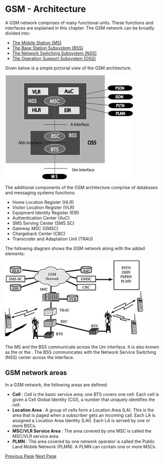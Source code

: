 # GSM - Architecture
A GSM network comprises of many functional units. These functions and interfaces are explained in this chapter. The GSM network can be broadly divided into:

   * [The Mobile Station (MS)](/gsm/gsm_mobile_station.htm) 
   * [The Base Station Subsystem (BSS)](/gsm/gsm_base_station_subsystem.htm) 
   * [The Network Switching Subsystem (NSS)](/gsm/gsm_network_switching_subsystem.htm) 
   * [The Operation Support Subsystem (OSS)](/gsm/gsm_operation_support_subsystem.htm) 

Given below is a simple pictorial view of the GSM architecture.

![GSM Architecture](../gsm/images/gsm-architecture.gif)

The additional components of the GSM architecture comprise of databases and messaging systems functions:

   * Home Location Register (HLR)
   * Visitor Location Register (VLR)
   * Equipment Identity Register (EIR)
   * Authentication Center (AuC)
   * SMS Serving Center (SMS SC)
   * Gateway MSC (GMSC)
   * Chargeback Center (CBC)
   * Transcoder and Adaptation Unit (TRAU)

The following diagram shows the GSM network along with the added elements:

![GSM Elements](../gsm/images/gsm-elements.gif)

The MS and the BSS communicate across the Um interface. It is also known as the  or the . The BSS communicates with the Network Service Switching (NSS) center across the  interface.

## GSM network areas
In a GSM network, the following areas are defined:

   * **Cell** : Cell is the basic service area; one BTS covers one cell. Each cell is given a Cell Global Identity (CGI), a number that uniquely identifies the cell.
   * **Location Area** : A group of cells form a Location Area (LA). This is the area that is paged when a subscriber gets an incoming call. Each LA is assigned a Location Area Identity (LAI). Each LA is served by one or more BSCs.
   * **MSC/VLR Service Area** : The area covered by one MSC is called the MSC/VLR service area.
   * **PLMN** : The area covered by one network operator is called the Public Land Mobile Network (PLMN). A PLMN can contain one or more MSCs.


[Previous Page](../gsm/gsm_overview.md) [Next Page](../gsm/gsm_specification.md) 

